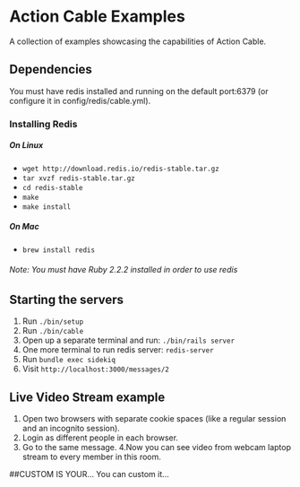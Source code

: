 # Action Cable Examples

A collection of examples showcasing the capabilities of Action Cable.

## Dependencies

You must have redis installed and running on the default port:6379 (or configure it in config/redis/cable.yml).

### Installing Redis
##### On Linux
* `wget http://download.redis.io/redis-stable.tar.gz`
* `tar xvzf redis-stable.tar.gz`
* `cd redis-stable`
* `make`
* `make install`

##### On Mac
* `brew install redis`

###### Note: You must have Ruby 2.2.2 installed in order to use redis

## Starting the servers

1. Run `./bin/setup`
2. Run `./bin/cable`
3. Open up a separate terminal and run: `./bin/rails server`
4. One more terminal to run redis server: `redis-server`
5. Run  `bundle exec sidekiq`
6. Visit `http://localhost:3000/messages/2`

## Live Video Stream example

1. Open two browsers with separate cookie spaces (like a regular session and an incognito session).
2. Login as different people in each browser.
3. Go to the same message.
4.Now you can see video from webcam laptop stream to every member in this room.

##CUSTOM IS YOUR...
You can custom it...
